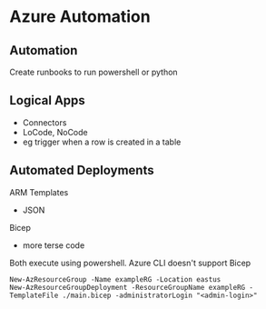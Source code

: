 # Azure Automation

## Automation
Create runbooks to run powershell or python

## Logical Apps
- Connectors
- LoCode, NoCode
- eg trigger when a row is created in a table

## Automated Deployments
ARM Templates
- JSON

Bicep
- more terse code

Both execute using powershell. Azure CLI doesn't support Bicep
```
New-AzResourceGroup -Name exampleRG -Location eastus
New-AzResourceGroupDeployment -ResourceGroupName exampleRG -TemplateFile ./main.bicep -administratorLogin "<admin-login>"
```